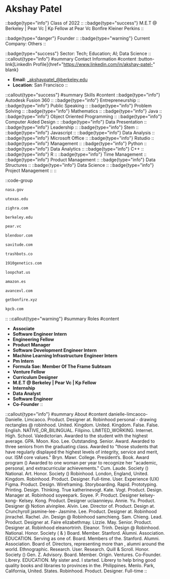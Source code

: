 # Akshay Patel
::badge{type="info"}
Class of 2022
::
::badge{type="success"}
M.E.T @ Berkeley | Pear Vc | Kp Fellow at Pear Vc Bonfire Kleiner Perkins
::

::badge{type="danger"}
Founder
::
::badge{type="warning"}
Current Company: Others
::

::badge{type="success"}
Sector: Tech; Education; AI; Data Science
::
::callout{type="info"}
#summary
Contact Information
#content
:button-link[LinkedIn Profile]{href="https://www.linkedin.com/in/akshay-patel-" blank}
- **Email**: _akshaypatel_@berkeley.edu
- **Location**: San Francisco
::

::callout{type="success"}
#summary
Skills
#content
::badge{type="info"}
Autodesk Fusion 360
::
::badge{type="info"}
Entrepreneurship
::
::badge{type="info"}
Public Speaking
::
::badge{type="info"}
Problem Solving
::
::badge{type="info"}
Mathematics
::
::badge{type="info"}
Java
::
::badge{type="info"}
Object Oriented Programming
::
::badge{type="info"}
Computer Aided Design
::
::badge{type="info"}
Data Presentation
::
::badge{type="info"}
Leadership
::
::badge{type="info"}
Stem
::
::badge{type="info"}
Javascript
::
::badge{type="info"}
Data Analysis
::
::badge{type="info"}
Microsoft Office
::
::badge{type="info"}
Rstudio
::
::badge{type="info"}
Management
::
::badge{type="info"}
Python
::
::badge{type="info"}
Data Analytics
::
::badge{type="info"}
C++
::
::badge{type="info"}
R
::
::badge{type="info"}
Time Management
::
::badge{type="info"}
Product Management
::
::badge{type="info"}
Data Structures
::
::badge{type="info"}
Data Science
::
::badge{type="info"}
Project Management
::
::

::code-group
```bash [NASA - National Aeronautics and Space Administration]
nasa.gov
```
```bash [The University of Texas at Austin]
utexas.edu
```
```bash [Zighra]
zighra.com
```
```bash [UC Berkeley]
berkeley.edu
```
```bash [Pear VC]
pear.vc
```
```bash [Blendoor]
blendoor.com
```
```bash [Savitude]
savitude.com
```
```bash [Trashbots]
trashbots.co
```
```bash [1910 Genetics]
1910genetics.com
```
```bash [LoopChat]
loopchat.us
```
```bash [Amazon.com]
amazon.es
```
```bash [Avance Venture Lab]
avancevl.com
```
```bash [Getbonfire]
getbonfire.xyz
```
```bash [Kleiner Perkins Caufield & Byers]
kpcb.com
```
::
::callout{type="warning"}
#summary
Roles
#content
- **Associate**
- **Software Engineer Intern**
- **Engineering Fellow**
- **Product Manager**
- **Software Development Engineer Intern**
- **Machine Learning Infrastructure Engineer Intern**
- **Pm Intern**
- **Formula Sae: Member Of The Frame Subteam**
- **Venture Fellow**
- **Curriculum Designer**
- **M.E.T @ Berkeley | Pear Vc | Kp Fellow**
- **Internship**
- **Data Analyst**
- **Software Engineer**
- **Co-Founder**
::

::callout{type="info"}
#summary
About
#content
danielle-limcaoco- Danielle. Limcaoco. Product. Designer at. Robinhood personal - drawing rectangles @ robinhood. United. Kingdom. United. Kingdom. False. False. English. NATIVE_OR_BILINGUAL. Filipino. LIMITED_WORKING. Internet. High. School. Valedictorian. Awarded to the student with the highest average. GPA. Moon. Koo. Lee. Outstanding. Senior. Award. Awarded to three seniors from the graduating class. Awarded to "those students that have regularly displayed the highest levels of integrity, service and merit, our. ISM core values." Bryn. Mawr. College. President’s. Book. Award program () Awarded to one woman per year to recognize her "academic, personal, and extracurricular achievements." Cum. Laude. Society () National. Art. Honor. Society () Robinhood. London, England, United. Kingdom. Robinhood. Product. Designer. Full-time. User. Experience (UX) Figma. Product. Design. Wireframing. Storyboarding. Rapid. Prototyping. Printing. Design. Thinking. True katherinevogt. Kate. Vogt. Product. Design. Manager at. Robinhood soyeepark. Soyee. P. Product. Designer kelsey-kong- Kelsey. Kong. Product. Designer uclaannieyu. Annie. Yu. Product. Designer @ Notion alvinplee. Alvin. Lee. Director of. Product. Design at. Crunchyroll jasmine-lee- Jasmine. Lee. Product. Designer at. Robinhood jinrachel. Rachel. Jin. Design @ Robinhood samchieng. Sam. Chieng. Lead. Product. Designer at. Faire elizabethmay. Lizzie. May. Senior. Product. Designer at. Robinhood eleanortrinh. Eleanor. Trinh. Design @ Robinhood. National. Honor. Society ( & ) Board. Member. Stanford. Alumni. Association. EDUCATION. Serving as one of. Board. Members of the. Stanford. Alumni. Association. Board of. Directors, representing more than , alumni around the world. Ethnographic. Research. User. Research. Quill & Scroll. Honor. Society () Gen. Z. Advisory. Board. Member. Origin. Ventures. Co-Founder. Librery. EDUCATION. My sister and. I started. Librery to help bring good quality books and libraries to provinces in the. Philippines. Menlo. Park, California, United. States. Robinhood. Product. Designer. Full-time
::
